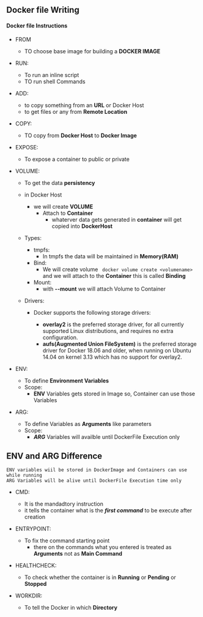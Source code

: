 ## Docker file Writing

#### Docker file Instructions
* FROM
    * TO choose base image for building a __DOCKER IMAGE__

* RUN:
    * To run an inline script 
    * TO run shell Commands

* ADD: 
    * to copy something from an __URL__ or Docker Host
    * to get files or any from __Remote Location__
* COPY:
    * TO copy from __Docker Host__ to __Docker Image__

* EXPOSE:
    * To expose a container to public or private 
* VOLUME: 
    * To get the data __persistency__
    * in Docker Host 
        * we will create __VOLUME__ 
            * Attach  to __Container__
                * whaterver data gets generated in __container__ will get copied into __DockerHost__
    
    * Types:
        * tmpfs:
            * In tmpfs the data will be maintained in __Memory(RAM)__
        * Bind:
            * We will create volume ``` docker volume create <volumename>``` and we will attach to the __Container__ this is called __Binding__
        * Mount:
            * with __--mount__ we will attach Volume to Container
    *  Drivers:
        * Docker supports the following storage drivers:

            * __overlay2__ is the preferred storage driver, for all currently supported Linux distributions, and requires no extra configuration.
            * __aufs(Augmented Union FileSystem)__ is the preferred storage driver for Docker 18.06 and older, when running on Ubuntu 14.04 on kernel 3.13 which has no support for overlay2.
* ENV:
    * To define __Environment Variables__
    * Scope:
        * __ENV__ Variables gets stored in Image so, Container can use those Variables
* ARG: 
    * To define Variables as __Arguments__ like parameters
    * Scope:
        * __*ARG*__ Variables will availble until DockerFile Execution only 

## ENV and ARG Difference
```
ENV variables wiil be stored in DockerImage and Containers can use while running
ARG Variables will be alive until DockerFile Execution time only
```
* CMD:
    * It is the mandadtory instruction
    * it tells the container what is the __*first command*__ to be execute after creation

* ENTRYPOINT:
    * To fix the command starting point
        * there on the commands what you entered is treated as __Arguments__ not as __Main Command__
* HEALTHCHECK:
    * To check whether the container is in __Running__ or __Pending__ or __Stopped__
* WORKDIR:
    * To tell the Docker in which __Directory__